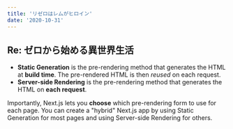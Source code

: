 ```yaml
---
title: 'リゼロはレムがヒロイン'
date: '2020-10-31'
---
```


## Re: ゼロから始める異世界生活

- **Static Generation** is the pre-rendering method that generates the HTML at **build time**. The pre-rendered HTML is then _reused_ on each request.
- **Server-side Rendering** is the pre-rendering method that generates the HTML on **each request**.

Importantly, Next.js lets you **choose** which pre-rendering form to use for each page. You can create a "hybrid" Next.js app by using Static Generation for most pages and using Server-side Rendering for others.